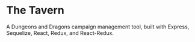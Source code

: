 # The Tavern

A Dungeons and Dragons campaign management tool, built with Express, Sequelize, React, Redux, and React-Redux.
